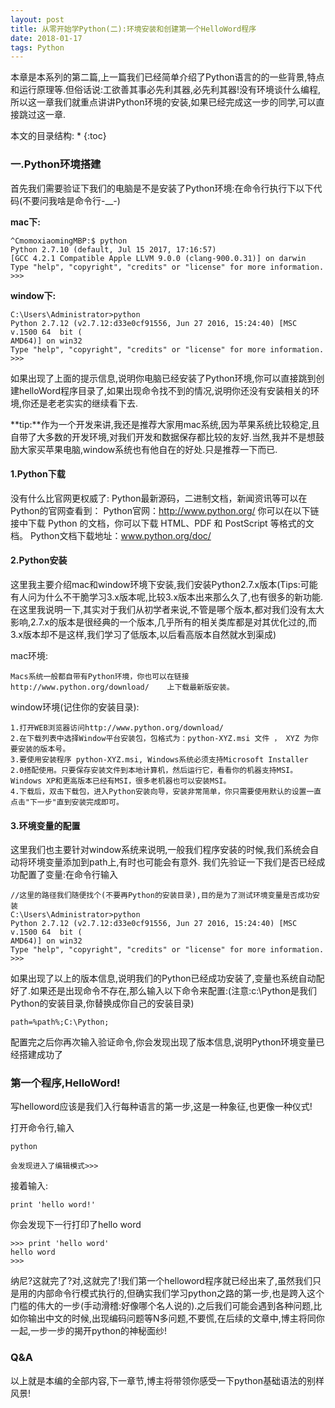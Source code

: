 ```yaml
---
layout: post
title: 从零开始学Python(二):环境安装和创建第一个HelloWord程序
date: 2018-01-17 
tags: Python   
---
```



本章是本系列的第二篇,上一篇我们已经简单介绍了Python语言的的一些背景,特点和运行原理等.但俗话说:工欲善其事必先利其器,必先利其器!没有环境谈什么编程,所以这一章我们就重点讲讲Python环境的安装,如果已经完成这一步的同学,可以直接跳过这一章.

本文的目录结构:
* 
{:toc}


###  一.Python环境搭建

首先我们需要验证下我们的电脑是不是安装了Python环境:在命令行执行下以下代码(不要问我啥是命令行-__-)


**mac下:**


	^CmomoxiaomingMBP:$ python
	Python 2.7.10 (default, Jul 15 2017, 17:16:57) 
	[GCC 4.2.1 Compatible Apple LLVM 9.0.0 (clang-900.0.31)] on darwin
	Type "help", "copyright", "credits" or "license" for more information.
	>>> 

**window下:**

	C:\Users\Administrator>python	Python 2.7.12 (v2.7.12:d33e0cf91556, Jun 27 2016, 15:24:40) [MSC v.1500 64 	bit (	AMD64)] on win32	Type "help", "copyright", "credits" or "license" for more information.	>>>

如果出现了上面的提示信息,说明你电脑已经安装了Python环境,你可以直接跳到创建helloWord程序目录了,如果出现命令找不到的情况,说明你还没有安装相关的环境,你还是老老实实的继续看下去.

**tip:**作为一个开发来讲,我还是推荐大家用mac系统,因为苹果系统比较稳定,且自带了大多数的开发环境,对我们开发和数据保存都比较的友好.当然,我并不是想鼓励大家买苹果电脑,window系统也有他自在的好处.只是推荐一下而已.

#### **1.Python下载**


没有什么比官网更权威了:
Python最新源码，二进制文档，新闻资讯等可以在Python的官网查看到：
Python官网：http://www.python.org/
你可以在以下链接中下载 Python 的文档，你可以下载 HTML、PDF 和 PostScript 等格式的文档。
Python文档下载地址：www.python.org/doc/

#### **2.Python安装**
这里我主要介绍mac和window环境下安装,我们安装Python2.7.x版本(Tips:可能有人问为什么不干脆学习3.x版本呢,比较3.x版本出来那么久了,也有很多的新功能.在这里我说明一下,其实对于我们从初学者来说,不管是哪个版本,都对我们没有太大影响,2.7.x的版本是很经典的一个版本,几乎所有的相关类库都是对其优化过的,而3.x版本却不是这样,我们学习了低版本,以后看高版本自然就水到渠成)

mac环境:


	Macs系统一般都自带有Python环境，你也可以在链接 http://www.python.org/download/ 	上下载最新版安装。

window环境(记住你的安装目录):

	1.打开WEB浏览器访问http://www.python.org/download/
	2.在下载列表中选择Window平台安装包，包格式为：python-XYZ.msi 文件 ， XYZ 为你要安装的版本号。
	3.要使用安装程序 python-XYZ.msi, Windows系统必须支持Microsoft Installer 2.0搭配使用。只要保存安装文件到本地计算机，然后运行它，看看你的机器支持MSI。Windows XP和更高版本已经有MSI，很多老机器也可以安装MSI。
	4.下载后，双击下载包，进入Python安装向导，安装非常简单，你只需要使用默认的设置一直点击"下一步"直到安装完成即可。


#### **3.环境变量的配置**
这里我们也主要针对window系统来说明,一般我们程序安装的时候,我们系统会自动将环境变量添加到path上,有时也可能会有意外.
我们先验证一下我们是否已经成功配置了变量:在命令行输入


	//这里的路径我们随便找个(不要再Python的安装目录),目的是为了测试环境变量是否成功安装
	C:\Users\Administrator>python	Python 2.7.12 (v2.7.12:d33e0cf91556, Jun 27 2016, 15:24:40) [MSC v.1500 64 	bit (	AMD64)] on win32	Type "help", "copyright", "credits" or "license" for more information.	>>>

如果出现了以上的版本信息,说明我们的Python已经成功安装了,变量也系统自动配好了.如果还是出现命令不存在,那么输入以下命令来配置:(注意:c:\Python是我们Python的安装目录,你替换成你自己的安装目录)

	path=%path%;C:\Python;  

配置完之后你再次输入验证命令,你会发现出现了版本信息,说明Python环境变量已经搭建成功了




### **第一个程序,HelloWord!**
写helloword应该是我们入行每种语言的第一步,这是一种象征,也更像一种仪式!


打开命令行,输入

	python

	会发现进入了编辑模式>>>

接着输入:

	print 'hello word!'

你会发现下一行打印了hello word

	>>> print 'hello word'
	hello word
	>>> 

纳尼?这就完了?对,这就完了!我们第一个helloword程序就已经出来了,虽然我们只是用的内部命令行模式执行的,但确实我们学习python之路的第一步,也是跨入这个门槛的伟大的一步(手动滑稽:好像哪个名人说的).之后我们可能会遇到各种问题,比如你输出中文的时候,出现编码问题等N多问题,不要慌,在后续的文章中,博主将同你一起,一步一步的揭开python的神秘面纱!



	


### Q&A


以上就是本编的全部内容,下一章节,博主将带领你感受一下python基础语法的别样风景!











